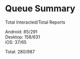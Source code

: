 # Queue Summary

Total Interacted/Total Reports

Android: 85/291  
Desktop: 158/631  
iOS: 37/65

Total: 280/987
